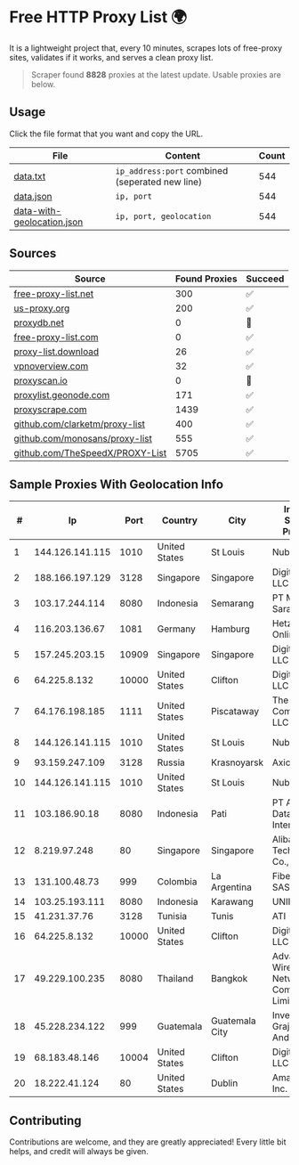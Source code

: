 
# Free HTTP Proxy List 🌍

It is a lightweight project that, every 10 minutes, scrapes lots of free-proxy sites, validates if it works, and serves a clean proxy list.


> Scraper found **8828** proxies at the latest update. Usable proxies are below.

## Usage

Click the file format that you want and copy the URL.


|File|Content|Count|
|----|-------|-----|
|[data.txt](https://raw.githubusercontent.com/themiralay/Proxy-List-World/master/data.txt)|`ip_address:port` combined (seperated new line)|544|
|[data.json](https://raw.githubusercontent.com/themiralay/Proxy-List-World/master/data.json)|`ip, port`|544|
|[data-with-geolocation.json](https://raw.githubusercontent.com/themiralay/Proxy-List-World/master/data-with-geolocation.json)|`ip, port, geolocation`|544|

## Sources

|Source|Found Proxies|Succeed|
|------|-------------|-------|
|[free-proxy-list.net](https://free-proxy-list.net)|300|✅|
|[us-proxy.org](https://www.us-proxy.org)|200|✅|
|[proxydb.net](http://proxydb.net)|0|🚫|
|[free-proxy-list.com](https://free-proxy-list.com/?page=&port=&type%5B%5D=http&type%5B%5D=https&up_time=0&search=Search)|0|✅|
|[proxy-list.download](https://www.proxy-list.download/HTTP)|26|✅|
|[vpnoverview.com](https://vpnoverview.com/privacy/anonymous-browsing/free-proxy-servers)|32|✅|
|[proxyscan.io](https://www.proxyscan.io)|0|🚫|
|[proxylist.geonode.com](https://proxylist.geonode.com/api/proxy-list?limit=300&page=1&sort_by=lastChecked&sort_type=desc&protocols=http,https)|171|✅|
|[proxyscrape.com](https://api.proxyscrape.com/v2/?request=displayproxies&protocol=http&timeout=10000&country=all&ssl=all&anonymity=all)|1439|✅|
|[github.com/clarketm/proxy-list](https://raw.githubusercontent.com/clarketm/proxy-list/master/proxy-list-raw.txt)|400|✅|
|[github.com/monosans/proxy-list](https://raw.githubusercontent.com/monosans/proxy-list/main/proxies/http.txt)|555|✅|
|[github.com/TheSpeedX/PROXY-List](https://raw.githubusercontent.com/TheSpeedX/PROXY-List/master/http.txt)|5705|✅|


## Sample Proxies With Geolocation Info

|#|Ip|Port|Country|City|Internet Service Provider|
|-|--|----|-------|----|-------------------------|
|1|144.126.141.115|1010|United States|St Louis|Nubes, LLC|
|2|188.166.197.129|3128|Singapore|Singapore|DigitalOcean, LLC|
|3|103.17.244.114|8080|Indonesia|Semarang|PT Media Sarana Data|
|4|116.203.136.67|1081|Germany|Hamburg|Hetzner Online GmbH|
|5|157.245.203.15|10909|Singapore|Singapore|DigitalOcean, LLC|
|6|64.225.8.132|10000|United States|Clifton|DigitalOcean, LLC|
|7|64.176.198.185|1111|United States|Piscataway|The Constant Company, LLC|
|8|144.126.141.115|1010|United States|St Louis|Nubes, LLC|
|9|93.159.247.109|3128|Russia|Krasnoyarsk|Axioma, LLC|
|10|144.126.141.115|1010|United States|St Louis|Nubes, LLC|
|11|103.186.90.18|8080|Indonesia|Pati|PT Akses Data Internusa|
|12|8.219.97.248|80|Singapore|Singapore|Alibaba (US) Technology Co., Ltd.|
|13|131.100.48.73|999|Colombia|La Argentina|Fibernet TV SAS|
|14|103.25.193.111|8080|Indonesia|Karawang|UNINA|
|15|41.231.37.76|3128|Tunisia|Tunis|ATI - ISP|
|16|64.225.8.132|10000|United States|Clifton|DigitalOcean, LLC|
|17|49.229.100.235|8080|Thailand|Bangkok|Advanced Wireless Network Company Limited|
|18|45.228.234.122|999|Guatemala|Guatemala City|Inversiones Grajeda Andrade S.A|
|19|68.183.48.146|10004|United States|Clifton|DigitalOcean, LLC|
|20|18.222.41.124|80|United States|Dublin|Amazon.com, Inc.|



## Contributing

Contributions are welcome, and they are greatly appreciated! Every
little bit helps, and credit will always be given.

